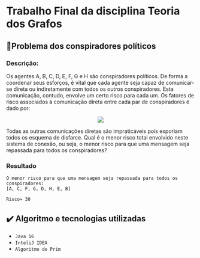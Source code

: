 # Trabalho Final da disciplina Teoria dos Grafos


## 📌Problema dos conspiradores políticos
### Descrição:

Os agentes A, B, C, D, E, F, G e H são conspiradores políticos. De forma a coordenar seus esforços,
é vital que cada agente seja capaz de comunicar-se direta ou indiretamente com todos os outros
conspiradores. Esta comunicação, contudo, envolve um certo risco para cada um. Os fatores de
risco associados à comunicação direta entre cada par de conspiradores é dado por:

<center><img src="https://i.ibb.co/x5vR9QT/Captura-de-tela-2022-11-28-162522.png"></center>


Todas as outras comunicações diretas são impraticáveis pois exporiam todos os esquema de
disfarce. Qual é o menor risco total envolvido neste sistema de conexão, ou seja, o menor risco para
que uma mensagem seja repassada para todos os conspiradores?

### Resultado

```
O menor risco para que uma mensagem seja repassada para todos os conspiradores:
[A, C, F, G, D, H, E, B]

Risco= 30

```
## ✔️ Algoritmo e tecnologias utilizadas

- ``Java 16``
- ``InteliJ IDEA``
- ``Algoritmo de Prim``
